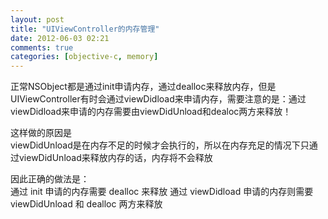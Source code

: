 ```yaml
---
layout: post
title: "UIViewController的内存管理"
date: 2012-06-03 02:21
comments: true
categories: [objective-c, memory]
---
```

正常NSObject都是通过init申请内存，通过dealloc来释放内存，但是UIViewController有时会通过viewDidload来申请内存，需要注意的是：通过viewDidload来申请的内存需要由viewDidUnload和dealoc两方来释放！

这样做的原因是  
viewDidUnload是在内存不足的时候才会执行的，所以在内存充足的情况下只通过viewDidUnload来释放内存的话，内存将不会释放

因此正确的做法是：  
通过 init 申请的内存需要  dealloc 来释放
通过 viewDidload 申请的内存则需要 viewDidUnload 和 dealloc 两方来释放

